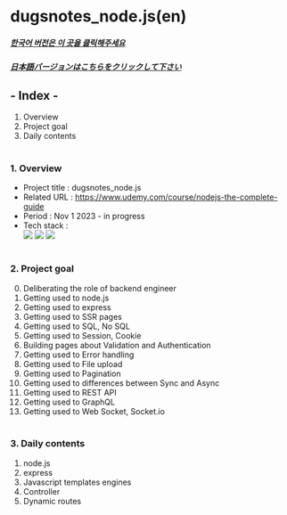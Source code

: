 # dugsnotes_node.js(en)

##### [한국어 버전은 이 곳을 클릭해주세요](README.md)

##### [日本語バージョンはこちらをクリックして下さい](README_JP.md)

## - Index -

1. Overview
2. Project goal
3. Daily contents
   </br>
   </br>

### 1. Overview

- Project title : dugsnotes_node.js
- Related URL : https://www.udemy.com/course/nodejs-the-complete-guide
- Period : Nov 1 2023 - in progress
- Tech stack : </br>
  <img src="https://img.shields.io/badge/javascript-F7DF1E?style=for-the-badge&logo=javascript&logoColor=white">
  <img src="https://img.shields.io/badge/node.js-339933?style=for-the-badge&logo=node.js&logoColor=white"> <img src="https://img.shields.io/badge/express-000000?style=for-the-badge&logo=express&logoColor=white">
  </br>
  </br>

### 2. Project goal

0. Deliberating the role of backend engineer
1. Getting used to node.js
2. Getting used to express
3. Getting used to SSR pages
4. Getting used to SQL, No SQL
5. Getting used to Session, Cookie
6. Building pages about Validation and Authentication
7. Getting used to Error handling
8. Getting used to File upload
9. Getting used to Pagination
10. Getting used to differences between Sync and Async
11. Getting used to REST API
12. Getting used to GraphQL
13. Getting used to Web Socket, Socket.io
    </br>
    </br>

### 3. Daily contents

1. node.js
2. express
3. Javascript templates engines
4. Controller
5. Dynamic routes

